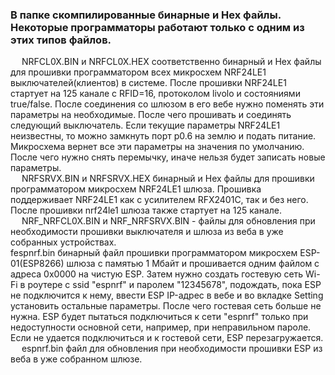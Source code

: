 ### В папке скомпилированные бинарные и Hex файлы. Некоторые программаторы работают только с одним из этих типов файлов.</br>
&emsp; NRFCL0X.BIN и NRFCL0X.HEX соответственно бинарный и Hex файлы для прошивки программатором всех микросхем NRF24LE1 выключателей(клиентов) в системе. После
прошивки NRF24LE1 стартует на 125 канале с RFID=16, протоколом livolo и состояниями true/false. После соединения со шлюзом в его вебе нужно поменять
эти параметры на необходимые. После чего прошивать и соединять следующий выключатель. Если текущие параметры NRF24LE1 неизвестны, то можно замкнуть порт
p0.6 на землю и подать питание. Микросхема вернет все эти параметры на значения по умолчанию. После чего нужно снять перемычку, иначе нельзя будет записать
новые параметры.</br>
&emsp; NRFSRVX.BIN и NRFSRVX.HEX бинарный и Hex файлы для прошивки программатором микросхем NRF24LE1 шлюза. Прошивка поддерживает NRF24LE1 как с усилителем RFX2401C,
так и без него. После прошивки nrf24le1 шлюза также стартует на 125 канале.</br>
&emsp; NRF_NRFCL0X.BIN и NRF_NRFSRVX.BIN - файлы для обновления при необходимости прошивки выключателя и шлюза из веба в уже собранных устройствах.</br>
fespnrf.bin бинарный файл прошивки программатором микросхем ESP-01(ESP8266) шлюза с памятью 1 Мбайт и прошивается одним файлом с адреса 0x0000 на чистую ESP.
Затем нужно создать гостевую сеть Wi-Fi в роутере с ssid "espnrf" и паролем "12345678", подождать, пока ESP не подключится к нему, ввести ESP IP-адрес в вебe
и во вкладке Setting установить остальные параметры. После чего гостевая сеть больше не нужна. ESP будет пытаться подключиться к сети "espnrf" только при
недоступности основной сети, например, при неправильном пароле. Если не удается подключиться и к гостевой сети, ESP перезагружается.</br>
&emsp; espnrf.bin файл для обновления при необходимости прошивки ESP из веба в уже собранном шлюзе.
